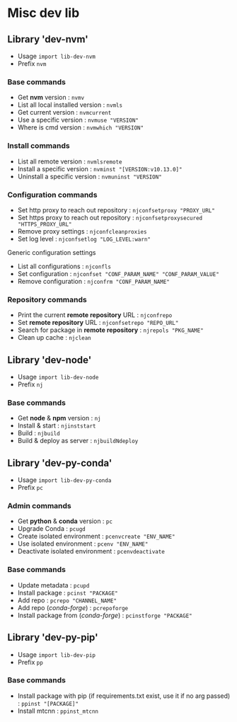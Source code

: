 # Misc dev lib

## Library 'dev-nvm'

* Usage ```import lib-dev-nvm```
* Prefix ```nvm```

### Base commands

* Get **nvm** version : ```nvmv```
* List all local installed version : ```nvmls```
* Get current version : ```nvmcurrent```
* Use a specific version : ```nvmuse "VERSION"```
* Where is cmd version : ```nvmwhich "VERSION"```

### Install commands

* List all remote version : ```nvmlsremote```
* Install a specific version : ```nvminst "[VERSION:v10.13.0]"```
* Uninstall a specific version : ```nvmuninst "VERSION"```

### Configuration commands

* Set http proxy to reach out repository : ```njconfsetproxy "PROXY_URL"```
* Set https proxy to reach out repository : ```njconfsetproxysecured "HTTPS_PROXY_URL"```
* Remove proxy settings : ```njconfcleanproxies```
* Set log level : ```njconfsetlog "LOG_LEVEL:warn"```

Generic configuration settings

* List all configurations : ```njconfls```
* Set configuration : ```njconfset "CONF_PARAM_NAME" "CONF_PARAM_VALUE"```
* Remove configuration : ```njconfrm "CONF_PARAM_NAME"```


### Repository commands

* Print the current **remote repository** URL : ```njconfrepo```
* Set **remote repository** URL : ```njconfsetrepo "REPO_URL"```
* Search for package in **remote repository** : ```njrepols "PKG_NAME"```
* Clean up cache : ```njclean```


## Library 'dev-node'

* Usage ```import lib-dev-node```
* Prefix ```nj```

### Base commands

* Get **node** & **npm** version : ```nj```
* Install & start : ```njinststart```
* Build : ```njbuild```
* Build & deploy as server : ```njbuildNdeploy```

## Library 'dev-py-conda'

* Usage ```import lib-dev-py-conda```
* Prefix ```pc```

### Admin commands

* Get **python** & **conda** version : ```pc```
* Upgrade Conda : ```pcugd```
* Create isolated environment : ```pcenvcreate "ENV_NAME"```
* Use isolated environment : ```pcenv "ENV_NAME"```
* Deactivate isolated environment : ```pcenvdeactivate```

### Base commands

* Update metadata : ```pcupd```
* Install package : ```pcinst "PACKAGE"```
* Add repo : ```pcrepo "CHANNEL_NAME"```
* Add repo (*conda-forge*) : ```pcrepoforge```
* Install package from (*conda-forge*) : ```pcinstforge "PACKAGE"```

## Library 'dev-py-pip'

* Usage ```import lib-dev-pip```
* Prefix ```pp```

### Base commands

* Install package with pip (if requirements.txt exist, use it if no arg passed)  : ```ppinst "[PACKAGE]"```
* Install mtcnn : ```ppinst_mtcnn```
